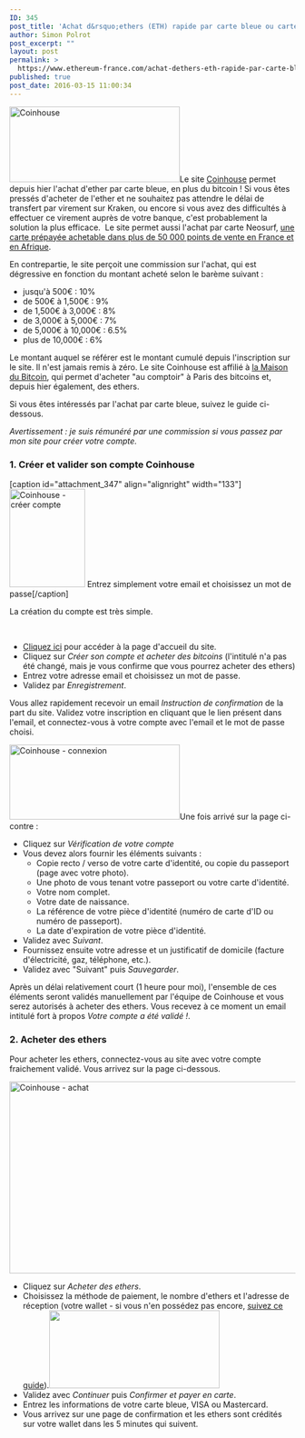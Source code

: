 ```yaml
---
ID: 345
post_title: 'Achat d&rsquo;ethers (ETH) rapide par carte bleue ou carte Neosurf'
author: Simon Polrot
post_excerpt: ""
layout: post
permalink: >
  https://www.ethereum-france.com/achat-dethers-eth-rapide-par-carte-bleue-ou-carte-neosurf/
published: true
post_date: 2016-03-15 11:00:34
---
```

<a href="http://www.ethereum-france.com/wp-content/uploads/2016/03/Coinhouse.png" rel="attachment wp-att-346"><img class="alignright size-medium wp-image-346" src="http://www.ethereum-france.com/wp-content/uploads/2016/03/Coinhouse-300x133.png" alt="Coinhouse" width="300" height="133" /></a>Le site <span style="text-decoration: underline;"><a href="https://www.coinhouse.io/r/15461">Coinhouse</a></span> permet depuis hier l'achat d'ether par carte bleue, en plus du bitcoin ! Si vous êtes pressés d'acheter de l'ether et ne souhaitez pas attendre le délai de transfert par virement sur Kraken, ou encore si vous avez des difficultés à effectuer ce virement auprès de votre banque, c'est probablement la solution la plus efficace.  Le site permet aussi l'achat par carte Neosurf, <a href="http://www.neosurf.com/fr_FR/application/findcard"><span style="text-decoration: underline;">une carte prépayée achetable dans plus de 50 000 points de vente en France et en Afrique</span></a>.

En contrepartie, le site perçoit une commission sur l'achat, qui est dégressive en fonction du montant acheté selon le barème suivant :
<ul>
 	<li>jusqu'à 500€ : 10%</li>
 	<li>de 500€ à 1,500€ : 9%</li>
 	<li>de 1,500€ à 3,000€ : 8%</li>
 	<li>de 3,000€ à 5,000€ : 7%</li>
 	<li>de 5,000€ à 10,000€ : 6.5%</li>
 	<li>plus de 10,000€ : 6%</li>
</ul>
Le montant auquel se référer est le montant cumulé depuis l'inscription sur le site. Il n'est jamais remis à zéro. Le site Coinhouse est affilié à <a href="http://lamaisondubitcoin.fr/"><span style="text-decoration: underline;">la Maison du Bitcoin</span></a>, qui permet d'acheter "au comptoir" à Paris des bitcoins et, depuis hier également, des ethers.

Si vous êtes intéressés par l'achat par carte bleue, suivez le guide ci-dessous.

<em>Avertissement : je suis rémunéré par une commission si vous passez par mon site pour créer votre compte.</em>
<h3><strong>1. Créer et valider son compte Coinhouse</strong></h3>
[caption id="attachment_347" align="alignright" width="133"]<a href="http://www.ethereum-france.com/wp-content/uploads/2016/03/Coinhouse-créer-compte.png" rel="attachment wp-att-347"><img class="wp-image-347" src="http://www.ethereum-france.com/wp-content/uploads/2016/03/Coinhouse-créer-compte-231x300.png" alt="Coinhouse - créer compte" width="133" height="173" /></a> Entrez simplement votre email et choisissez un mot de passe[/caption]

La création du compte est très simple.

&nbsp;
<ul>
 	<li><a href="https://www.coinhouse.io/r/15461"><span style="text-decoration: underline;">Cliquez ici</span></a> pour accéder à la page d'accueil du site.</li>
 	<li>Cliquez sur <em>Créer son compte et acheter des bitcoins</em> (l'intitulé n'a pas été changé, mais je vous confirme que vous pourrez acheter des ethers)</li>
 	<li>Entrez votre adresse email et choisissez un mot de passe.</li>
 	<li>Validez par <em>Enregistrement</em>.</li>
</ul>
Vous allez rapidement recevoir un email <em>Instruction de confirmation</em> de la part du site. Validez votre inscription en cliquant que le lien présent dans l'email, et connectez-vous à votre compte avec l'email et le mot de passe choisi.

<img class="alignright wp-image-348 size-medium" src="https://www.ethereum-france.com/wp-content/uploads/2016/03/Coinhouse-connexion-300x132.png" alt="Coinhouse - connexion" width="300" height="132" />Une fois arrivé sur la page ci-contre :
<ul>
 	<li>Cliquez sur <em>Vérification de votre compte</em></li>
 	<li>Vous devez alors fournir les éléments suivants :
<ul>
 	<li>Copie recto / verso de votre carte d'identité, ou copie du passeport (page avec votre photo).</li>
 	<li>Une photo de vous tenant votre passeport ou votre carte d'identité.</li>
 	<li>Votre nom complet.</li>
 	<li>Votre date de naissance.</li>
 	<li>La référence de votre pièce d'identité (numéro de carte d'ID ou numéro de passeport).</li>
 	<li>La date d'expiration de votre pièce d'identité.</li>
</ul>
</li>
 	<li>Validez avec <em>Suivant</em>.</li>
 	<li>Fournissez ensuite votre adresse et un justificatif de domicile (facture d'électricité, gaz, téléphone, etc.).</li>
 	<li>Validez avec "Suivant" puis <em>Sauvegarder</em>.</li>
</ul>
Après un délai relativement court (1 heure pour moi), l'ensemble de ces éléments seront validés manuellement par l'équipe de Coinhouse et vous serez autorisés à acheter des ethers. Vous recevez à ce moment un email intitulé fort à propos <em>Votre compte a été validé !</em>.
<h3><strong>2. Acheter des ethers
</strong></h3>
Pour acheter les ethers, connectez-vous au site avec votre compte fraichement validé. Vous arrivez sur la page ci-dessous.

<a href="http://www.ethereum-france.com/wp-content/uploads/2016/03/Coinhouse-achat.png" rel="attachment wp-att-350"><img class="aligncenter wp-image-350 size-large" src="http://www.ethereum-france.com/wp-content/uploads/2016/03/Coinhouse-achat-1024x480.png" alt="Coinhouse - achat" width="720" height="338" /></a>
<ul>
 	<li>Cliquez sur <em>Acheter des ethers</em>.</li>
 	<li>Choisissez la méthode de paiement, le nombre d'ethers et l'adresse de réception (votre wallet - si vous n'en possédez pas encore, <a href="http://www.ethereum-france.com/creer-et-gerer-son-portefeuille-dether-en-2-minutes-avec-myetherwallet-com/"><span style="text-decoration: underline;">suivez ce guide</span></a>).<a href="https://www.ethereum-france.com/wp-content/uploads/2016/03/Counhouse-achat-CB.png"><img class="wp-image-2356 size-medium alignright" src="https://www.ethereum-france.com/wp-content/uploads/2016/03/Counhouse-achat-CB-300x137.png" alt="" width="300" height="137" /></a></li>
 	<li>Validez avec <em>Continuer</em> puis <em>Confirmer et payer en carte</em>.</li>
 	<li>Entrez les informations de votre carte bleue, VISA ou Mastercard.</li>
 	<li>Vous arrivez sur une page de confirmation et les ethers sont crédités sur votre wallet dans les 5 minutes qui suivent.</li>
</ul>
&nbsp;